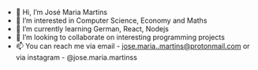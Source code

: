 - 👋 Hi, I’m José Maria Martins
- 👀 I’m interested in Computer Science, Economy and Maths
- 🌱 I’m currently learning German, React, Nodejs
- 💞️ I’m looking to collaborate on interesting programming projects
- 📫 You can reach me via email - jose.maria..martins@protonmail.com or via instagram - @jose.maria.martinss

<!---
Jose-Maria-Martins/Jose-Maria-Martins is a ✨ special ✨ repository because its `README.md` (this file) appears on your GitHub profile.
You can click the Preview link to take a look at your changes.
--->
